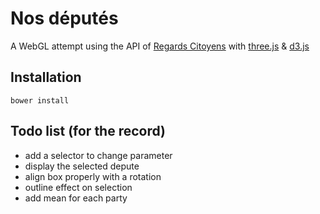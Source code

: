 # Nos députés

A WebGL attempt using the API of [Regards Citoyens] with [three.js] & [d3.js]

## Installation


    bower install


## Todo list (for the record)

* add a selector to change parameter
* display the selected depute
* align box properly with a rotation
* outline effect on selection
* add mean for each party

[Regards Citoyens]: http://www.regardscitoyens.org/
[three.js]: http://threejs.org/
[d3.js]: http://d3js.org/